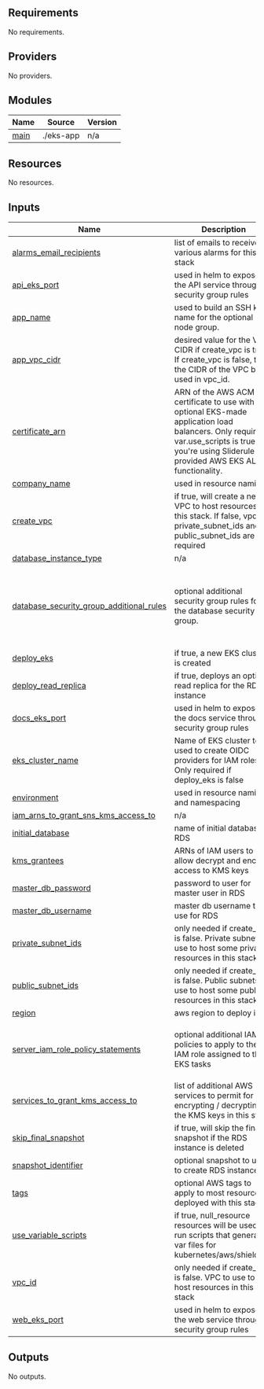 <!-- BEGIN_TF_DOCS -->
## Requirements

No requirements.

## Providers

No providers.

## Modules

| Name | Source | Version |
|------|--------|---------|
| <a name="module_main"></a> [main](#module\_main) | ./eks-app | n/a |

## Resources

No resources.

## Inputs

| Name | Description | Type | Default | Required |
|------|-------------|------|---------|:--------:|
| <a name="input_alarms_email_recipients"></a> [alarms\_email\_recipients](#input\_alarms\_email\_recipients) | list of emails to receive various alarms for this stack | `list(string)` | `[]` | no |
| <a name="input_api_eks_port"></a> [api\_eks\_port](#input\_api\_eks\_port) | used in helm to expose the API service through security group rules | `number` | `31257` | no |
| <a name="input_app_name"></a> [app\_name](#input\_app\_name) | used to build an SSH key name for the optional EKS node group. | `string` | `"shieldrule"` | no |
| <a name="input_app_vpc_cidr"></a> [app\_vpc\_cidr](#input\_app\_vpc\_cidr) | desired value for the VPC CIDR if create\_vpc is true. If create\_vpc is false, then the CIDR of the VPC being used in vpc\_id. | `string` | n/a | yes |
| <a name="input_certificate_arn"></a> [certificate\_arn](#input\_certificate\_arn) | ARN of the AWS ACM certificate to use with optional EKS-made application load balancers. Only required if var.use\_scripts is true and you're using Sliderule-provided AWS EKS ALB functionality. | `string` | `""` | no |
| <a name="input_company_name"></a> [company\_name](#input\_company\_name) | used in resource naming | `string` | n/a | yes |
| <a name="input_create_vpc"></a> [create\_vpc](#input\_create\_vpc) | if true, will create a new VPC to host resources in this stack. If false, vpc\_id, private\_subnet\_ids and public\_subnet\_ids are required | `bool` | `true` | no |
| <a name="input_database_instance_type"></a> [database\_instance\_type](#input\_database\_instance\_type) | n/a | `string` | `"db.t3.xlarge"` | no |
| <a name="input_database_security_group_additional_rules"></a> [database\_security\_group\_additional\_rules](#input\_database\_security\_group\_additional\_rules) | optional additional security group rules for the database security group. | <pre>list(object({<br>    description = string<br>    from_port   = number<br>    to_port     = number<br>    protocol    = string<br>    cidr_block  = string<br>  }))</pre> | `[]` | no |
| <a name="input_deploy_eks"></a> [deploy\_eks](#input\_deploy\_eks) | if true, a new EKS cluster is created | `bool` | `true` | no |
| <a name="input_deploy_read_replica"></a> [deploy\_read\_replica](#input\_deploy\_read\_replica) | if true, deploys an optional read replica for the RDS instance | `bool` | `false` | no |
| <a name="input_docs_eks_port"></a> [docs\_eks\_port](#input\_docs\_eks\_port) | used in helm to expose the docs service through security group rules | `number` | `31256` | no |
| <a name="input_eks_cluster_name"></a> [eks\_cluster\_name](#input\_eks\_cluster\_name) | Name of EKS cluster to be used to create OIDC providers for IAM roles. Only required if deploy\_eks is false | `string` | `""` | no |
| <a name="input_environment"></a> [environment](#input\_environment) | used in resource naming and namespacing | `string` | n/a | yes |
| <a name="input_iam_arns_to_grant_sns_kms_access_to"></a> [iam\_arns\_to\_grant\_sns\_kms\_access\_to](#input\_iam\_arns\_to\_grant\_sns\_kms\_access\_to) | n/a | `list(string)` | `[]` | no |
| <a name="input_initial_database"></a> [initial\_database](#input\_initial\_database) | name of initial database in RDS | `string` | n/a | yes |
| <a name="input_kms_grantees"></a> [kms\_grantees](#input\_kms\_grantees) | ARNs of IAM users to allow decrypt and encrypt access to KMS keys | `list(string)` | `[]` | no |
| <a name="input_master_db_password"></a> [master\_db\_password](#input\_master\_db\_password) | password to user for master user in RDS | `string` | n/a | yes |
| <a name="input_master_db_username"></a> [master\_db\_username](#input\_master\_db\_username) | master db username to use for RDS | `string` | n/a | yes |
| <a name="input_private_subnet_ids"></a> [private\_subnet\_ids](#input\_private\_subnet\_ids) | only needed if create\_vpc is false. Private subnets to use to host some private resources in this stack | `list(string)` | `[]` | no |
| <a name="input_public_subnet_ids"></a> [public\_subnet\_ids](#input\_public\_subnet\_ids) | only needed if create\_vpc is false. Public subnets to use to host some public resources in this stack | `list(string)` | `[]` | no |
| <a name="input_region"></a> [region](#input\_region) | aws region to deploy into | `string` | n/a | yes |
| <a name="input_server_iam_role_policy_statements"></a> [server\_iam\_role\_policy\_statements](#input\_server\_iam\_role\_policy\_statements) | optional additional IAM policies to apply to the IAM role assigned to the EKS tasks | <pre>list(object({<br>    effect    = string<br>    actions   = list(string)<br>    resources = list(string)<br>  }))</pre> | `[]` | no |
| <a name="input_services_to_grant_kms_access_to"></a> [services\_to\_grant\_kms\_access\_to](#input\_services\_to\_grant\_kms\_access\_to) | list of additional AWS services to permit for encrypting / decrypting the KMS keys in this stack | `list(string)` | `[]` | no |
| <a name="input_skip_final_snapshot"></a> [skip\_final\_snapshot](#input\_skip\_final\_snapshot) | if true, will skip the final snapshot if the RDS instance is deleted | `bool` | `false` | no |
| <a name="input_snapshot_identifier"></a> [snapshot\_identifier](#input\_snapshot\_identifier) | optional snapshot to use to create RDS instance | `string` | `""` | no |
| <a name="input_tags"></a> [tags](#input\_tags) | optional AWS tags to apply to most resources deployed with this stack | `any` | `{}` | no |
| <a name="input_use_variable_scripts"></a> [use\_variable\_scripts](#input\_use\_variable\_scripts) | if true, null\_resource resources will be used to run scripts that generate var files for kubernetes/aws/shieldrule | `bool` | `false` | no |
| <a name="input_vpc_id"></a> [vpc\_id](#input\_vpc\_id) | only needed if create\_vpc is false. VPC to use to host resources in this stack | `string` | `""` | no |
| <a name="input_web_eks_port"></a> [web\_eks\_port](#input\_web\_eks\_port) | used in helm to expose the web service through security group rules | `number` | `31255` | no |

## Outputs

No outputs.
<!-- END_TF_DOCS -->